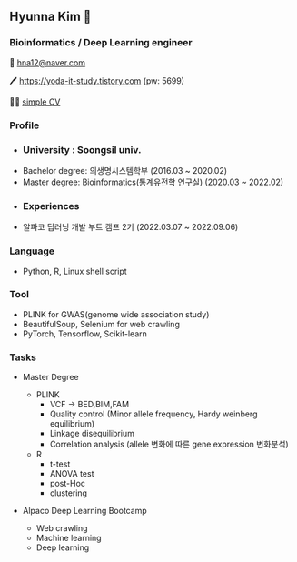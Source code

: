 ## Hyunna Kim 🌿
### Bioinformatics / Deep Learning engineer
📧 hna12@naver.com

🖊️ https://yoda-it-study.tistory.com (pw: 5699)

👩‍💻 [simple CV](https://docs.google.com/document/d/1Q9jhevxtFf2OqplJBeeCNGfdsa3ynzvP/edit?usp=sharing&ouid=104315403202662887079&rtpof=true&sd=true)

### Profile
  * ### University : Soongsil univ.
  * Bachelor degree: 의생명시스템학부 (2016.03 ~ 2020.02)
  * Master degree: Bioinformatics(통계유전학 연구실) (2020.03 ~ 2022.02)
  * ### Experiences
  * 알파코 딥러닝 개발 부트 캠프 2기 (2022.03.07 ~ 2022.09.06)

### Language
 * Python, R, Linux shell script

### Tool
 * PLINK for GWAS(genome wide association study)
 * BeautifulSoup, Selenium for web crawling
 * PyTorch, Tensorflow, Scikit-learn
 
### Tasks
 * Master Degree
   * PLINK
     * VCF -> BED,BIM,FAM
     * Quality control (Minor allele frequency, Hardy weinberg equilibrium)
     * Linkage disequilibrium
     * Correlation analysis (allele 변화에 따른 gene expression 변화분석)
   * R
     * t-test
     * ANOVA test
     * post-Hoc
     * clustering

 * Alpaco Deep Learning Bootcamp
   * Web crawling
   * Machine learning
   * Deep learning
